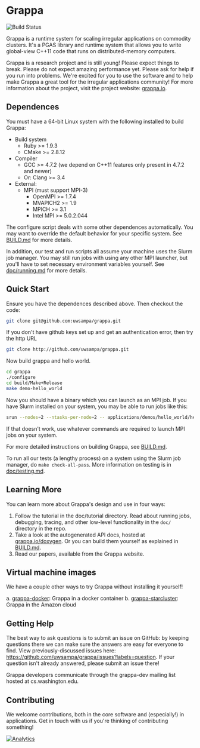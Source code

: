 Grappa
===============================================================================
![Build Status][buildStatus]

Grappa is a runtime system for scaling irregular applications on commodity clusters. It's a PGAS library and runtime system that allows you to write global-view C++11 code that runs on distributed-memory computers.

Grappa is a research project and is still young! Please expect things to break. Please do not expect amazing performance yet. Please ask for help if you run into problems. We're excited for you to use the software and to help make Grappa a great tool for the irregular applications community! For more information about the project, visit the project website: [grappa.io](http://grappa.io).

Dependences
-------------------------------------------------------------------------------
You must have a 64-bit Linux system with the following installed to build Grappa:

* Build system
  * Ruby >= 1.9.3
  * CMake >= 2.8.12
* Compiler
  * GCC >= 4.7.2 (we depend on C++11 features only present in 4.7.2 and newer)
  * Or: Clang >= 3.4
* External:
  * MPI (must support MPI-3)
    * OpenMPI >= 1.7.4
    * MVAPICH2 >= 1.9
    * MPICH >= 3.1
    * Intel MPI >= 5.0.2.044

The configure script deals with some other dependences automatically. You may want to override the default behavior for your specific system. See [BUILD.md](BUILD.md) for more details.

In addition, our test and run scripts all assume your machine uses the Slurm job manager. You may still run jobs with using any other MPI launcher, but you'll have to set necessary environment variables yourself. See [doc/running.md](doc/running.md) for more details.

Quick Start
-------------------------------------------------------------------------------
Ensure you have the dependences described above. Then checkout the code:

```bash
git clone git@github.com:uwsampa/grappa.git
```
If you don't have github keys set up and get an authentication error, then try the http URL
```bash
git clone http://github.com/uwsampa/grappa.git
```

Now build grappa and hello world.

```bash
cd grappa
./configure
cd build/Make+Release
make demo-hello_world
```

Now you should have a binary which you can launch as an MPI job. If you have Slurm installed on your system, you may be able to run jobs like this:

```bash
srun --nodes=2 --ntasks-per-node=2 -- applications/demos/hello_world/hello_world.exe
```

If that doesn't work, use whatever commands are required to launch MPI jobs on your system.

For more detailed instructions on building Grappa, see [BUILD.md](BUILD.md).

To run all our tests (a lengthy process) on a system using the Slurm job manager, do `make check-all-pass`. More information on testing is in [doc/testing.md](doc/testing.md).

Learning More
-------------------------------------------------------------------------------
You can learn more about Grappa's design and use in four ways:

1. Follow the tutorial in the doc/tutorial directory. Read about running jobs, debugging, tracing, and other low-level functionality in the `doc/` directory in the repo.
2. Take a look at the autogenerated API docs, hosted at [grappa.io/doxygen](http://grappa.io/doxygen/). Or you can build them yourself as explained in [BUILD.md](BUILD.md).
3. Read our papers, available from the Grappa website.

Virtual machine images
-------------------------------------------------------------------------------
We have a couple other ways to try Grappa without installing it yourself!

a. [grappa-docker](https://github.com/uwsampa/grappa-docker/): Grappa in a docker container
b. [grappa-starcluster](https://github.com/uwsampa/grappa-starcluster): Grappa in the Amazon cloud

Getting Help
-------------------------------------------------------------------------------
The best way to ask questions is to submit an issue on GitHub: by keeping questions there we can make sure the answers are easy for everyone to find. View previously-discussed issues here: https://github.com/uwsampa/grappa/issues?labels=question. If your question isn't already answered, please submit an issue there!

Grappa developers communicate through the grappa-dev mailing list hosted at cs.washington.edu.

Contributing
-------------------------------------------------------------------------------
We welcome contributions, both in the core software and (especially!) in applications. Get in touch with us if you're thinking of contributing something!


[buildStatus]: https://travis-ci.org/uwsampa/grappa.png?branch=master (https://travis-ci.org/uwsampa/grappa)
[![Analytics](https://ga-beacon.appspot.com/UA-33911150-1/uwsampa/grappa)](https://github.com/igrigorik/ga-beacon)


